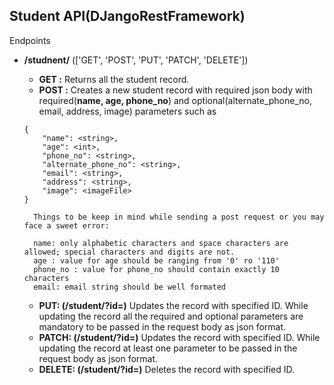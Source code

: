 
## Student API(DJangoRestFramework)


Endpoints

- __/studnent/__ (['GET', 'POST', 'PUT', 'PATCH', 'DELETE'])
    - __GET :__ Returns all the student record.
    - __POST :__ Creates a new student record with required json body with required(__name, age, phone_no__) and optional(alternate_phone_no, email, address, image) parameters such as
    ```
    {
        "name": <string>,
        "age": <int>,
        "phone_no": <string>,
        "alternate_phone_no": <string>,
        "email": <string>,
        "address": <string>,
        "image": <imageFile>
    }
    ```

        Things to be keep in mind while sending a post request or you may face a sweet error:
        
        name: only alphabetic characters and space characters are allowed; special characters and digits are not.
        age : value for age should be ranging from '0' ro '110'
        phone_no : value for phone_no should contain exactly 10 characters
        email: email string should be well formated
    
    - __PUT: (/student/?id=<int>)__ Updates the record with specified ID. While updating the record all the required and optional parameters are mandatory to be passed in the request body as json format.
    - __PATCH: (/student/?id=<int>)__ Updates the record with specified ID. While updating the record at least one parameter to be passed in the request body as json format.
    - __DELETE: (/student/?id=<int>)__ Deletes the record with specified ID.